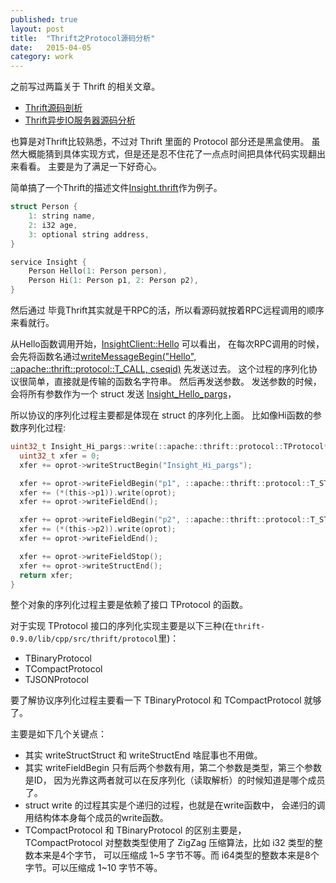 ```yaml
---
published: true
layout: post
title:  "Thrift之Protocol源码分析"
date:   2015-04-05
category: work
---
```


之前写过两篇关于 Thrift 的相关文章。

- [Thrift源码剖析]
- [Thrift异步IO服务器源码分析]

也算是对Thrift比较熟悉，不过对 Thrift 里面的 Protocol 部分还是黑盒使用。
虽然大概能猜到具体实现方式，但是还是忍不住花了一点点时间把具体代码实现翻出来看看。
主要是为了满足一下好奇心。

简单搞了一个Thrift的描述文件[Insight.thrift]作为例子。 

```c
struct Person {
    1: string name,
    2: i32 age,
    3: optional string address,
}

service Insight {
    Person Hello(1: Person person),
    Person Hi(1: Person p1, 2: Person p2),
}
```

然后通过
毕竟Thrift其实就是干RPC的活，所以看源码就按着RPC远程调用的顺序来看就行。

从Hello函数调用开始，[InsightClient::Hello] 可以看出，
在每次RPC调用的时候，会先将函数名通过[writeMessageBegin("Hello", ::apache::thrift::protocol::T_CALL, cseqid)]
先发送过去。
这个过程的序列化协议很简单，直接就是传输的函数名字符串。
然后再发送参数。
发送参数的时候，会将所有参数作为一个 struct 发送 [Insight_Hello_pargs]，

所以协议的序列化过程主要都是体现在 struct 的序列化上面。
比如像Hi函数的参数序列化过程:

```c
uint32_t Insight_Hi_pargs::write(::apache::thrift::protocol::TProtocol* oprot) const {
  uint32_t xfer = 0;
  xfer += oprot->writeStructBegin("Insight_Hi_pargs");

  xfer += oprot->writeFieldBegin("p1", ::apache::thrift::protocol::T_STRUCT, 1);
  xfer += (*(this->p1)).write(oprot);
  xfer += oprot->writeFieldEnd();

  xfer += oprot->writeFieldBegin("p2", ::apache::thrift::protocol::T_STRUCT, 2);
  xfer += (*(this->p2)).write(oprot);
  xfer += oprot->writeFieldEnd();

  xfer += oprot->writeFieldStop();
  xfer += oprot->writeStructEnd();
  return xfer;
}
```

整个对象的序列化过程主要是依赖了接口 TProtocol 的函数。

对于实现 TProtocol 接口的序列化实现主要是以下三种(在`thrift-0.9.0/lib/cpp/src/thrift/protocol`里)：

- TBinaryProtocol
- TCompactProtocol
- TJSONProtocol

要了解协议序列化过程主要看一下 TBinaryProtocol 和 TCompactProtocol 就够了。

主要是如下几个关键点：

- 其实 writeStructStruct 和 writeStructEnd 啥屁事也不用做。
- 其实 writeFieldBegin 只有后两个参数有用，第二个参数是类型，第三个参数是ID，
因为光靠这两者就可以在反序列化（读取解析）的时候知道是哪个成员了。
- struct write 的过程其实是个递归的过程，也就是在write函数中，
会递归的调用结构体本身每个成员的write函数。
- TCompactProtocol 和 TBinaryProtocol 的区别主要是，
TCompactProtocol 对整数类型使用了 ZigZag 压缩算法，比如 i32 类型的整数本来是4个字节，
可以压缩成 1~5 字节不等。而 i64类型的整数本来是8个字节。可以压缩成 1~10 字节不等。


[Insight_Hello_pargs]:https://github.com/yanyiwu/practice/blob/master/thrift/insight/gen-cpp/Insight.cpp#L362
[Insight.thrift]:https://github.com/yanyiwu/practice/blob/master/thrift/insight/insight.thrift
[InsightClient::Hello]:https://github.com/yanyiwu/practice/blob/master/thrift/insight/gen-cpp/Insight.cpp#L351
[writeMessageBegin("Hello", ::apache::thrift::protocol::T_CALL, cseqid)]:https://github.com/yanyiwu/practice/blob/master/thrift/insight/gen-cpp/Insight.cpp#L360

[Thrift源码剖析]:http://yanyiwu.com/work/2014/10/17/thrift-source-code-illustration.html
[Thrift异步IO服务器源码分析]:http://yanyiwu.com/work/2014/12/06/thrift-tnonblockingserver-analysis.html
